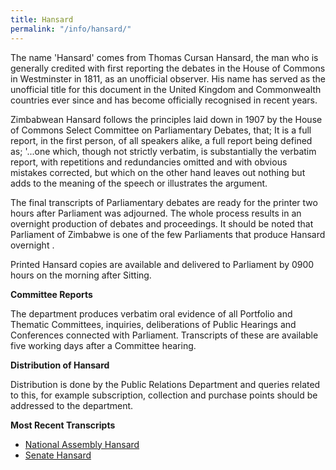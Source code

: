 ```yaml
---
title: Hansard
permalink: "/info/hansard/"
---
```


The name 'Hansard' comes from Thomas Cursan Hansard, the man who is generally credited with first reporting the debates in the House of Commons in Westminster in 1811, as an unofficial observer. His name has served as the unofficial title for this document in the United Kingdom and Commonwealth countries ever since and has become officially recognised in recent years.

 

Zimbabwean Hansard follows the principles laid down in 1907 by the House of Commons Select Committee on Parliamentary Debates, that; It is a full report, in the first person, of all speakers alike, a full report being defined as; '...one which, though not strictly verbatim, is substantially the verbatim report, with repetitions and redundancies omitted and with obvious mistakes corrected, but which on the other hand leaves out nothing but adds to the meaning of the speech or illustrates the argument.

 

The final transcripts of Parliamentary debates are ready for the printer two hours after Parliament was adjourned. The whole process results in an overnight production of debates and proceedings. It should be noted that Parliament of Zimbabwe is one of the few Parliaments that produce Hansard overnight .

 

Printed Hansard copies are available and delivered to Parliament by 0900 hours on the morning after Sitting.

 

**Committee Reports**

The department produces verbatim oral evidence of all Portfolio and Thematic Committees, inquiries, deliberations of Public Hearings and Conferences connected with Parliament. Transcripts of these are available five working days after a Committee hearing.

  

**Distribution of Hansard**

Distribution is done by the Public Relations Department and queries related to this, for example subscription, collection and purchase points should be addressed to the department. 

**Most Recent Transcripts**

- [National Assembly Hansard](http://www.parlzim.gov.zw/national-assembly-hansard-search)
- [Senate Hansard](http://www.parlzim.gov.zw/senate-hansard-search)
